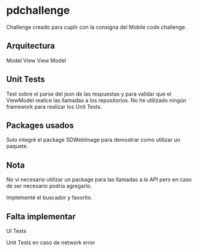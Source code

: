 # pdchallenge

Challenge creado para cuplir con la consigna del Mobile code challenge.

## Arquitectura
Model View View Model

## Unit Tests
Test sobre el parse del json de las respuestas y para validar que el ViewModel realice las llamadas a los repositorios.
No he utilizado ningún framework para realizar los Unit Tests.

## Packages usados
Solo integré el package SDWebImage para demostrar como utilizar un paquete.

## Nota
No vi necesario utilizar un package para las llamadas a la API pero en caso de ser necesario podría agregarlo.

Implementé el buscador y favorito.

## Falta implementar
UI Tests

Unit Tests en caso de network error

